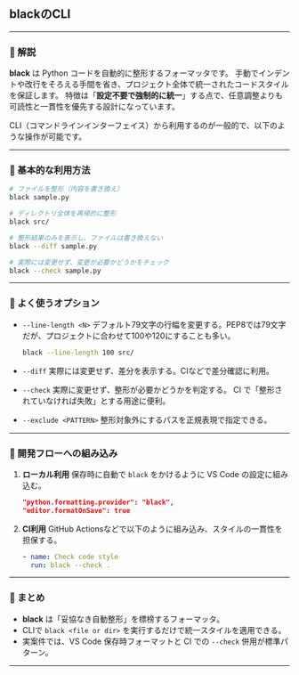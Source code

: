 ## blackのCLI

---

### 📝 解説

**black** は Python コードを自動的に整形するフォーマッタです。
手動でインデントや改行をそろえる手間を省き、プロジェクト全体で統一されたコードスタイルを保証します。
特徴は「**設定不要で強制的に統一**」する点で、任意調整よりも可読性と一貫性を優先する設計になっています。

CLI（コマンドラインインターフェイス）から利用するのが一般的で、以下のような操作が可能です。

---

### 📝 基本的な利用方法

```bash
# ファイルを整形（内容を書き換え）
black sample.py

# ディレクトリ全体を再帰的に整形
black src/

# 整形結果のみを表示し、ファイルは書き換えない
black --diff sample.py

# 実際には変更せず、変更が必要かどうかをチェック
black --check sample.py
```

---

### 📝 よく使うオプション

* `--line-length <N>`
  デフォルト79文字の行幅を変更する。PEP8では79文字だが、プロジェクトに合わせて100や120にすることも多い。

  ```bash
  black --line-length 100 src/
  ```

* `--diff`
  実際には変更せず、差分を表示する。CIなどで差分確認に利用。

* `--check`
  実際に変更せず、整形が必要かどうかを判定する。
  CI で「整形されていなければ失敗」とする用途に便利。

* `--exclude <PATTERN>`
  整形対象外にするパスを正規表現で指定できる。

---

### 📝 開発フローへの組み込み

1. **ローカル利用**
   保存時に自動で `black` をかけるように VS Code の設定に組み込む。

   ```json
   "python.formatting.provider": "black",
   "editor.formatOnSave": true
   ```

2. **CI利用**
   GitHub Actionsなどで以下のように組み込み、スタイルの一貫性を担保する。

   ```yaml
   - name: Check code style
     run: black --check .
   ```

---

### 📝 まとめ

* **black** は「妥協なき自動整形」を標榜するフォーマッタ。
* CLIで `black <file or dir>` を実行するだけで統一スタイルを適用できる。
* 実案件では、VS Code 保存時フォーマットと CI での `--check` 併用が標準パターン。

---



